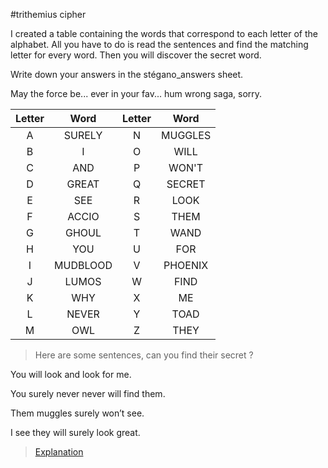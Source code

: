 #trithemius cipher

I created a table containing the words that correspond to each letter of the alphabet.
All you have to do is read the sentences and find the matching letter for every word.
Then you will discover the secret word.

Write down your answers in the stégano_answers sheet.

May the force be... ever in your fav...
hum wrong saga, sorry.


|Letter|Word|Letter|Word|
|:----------:|:-------------:|:----------:|:-------------:|
|A|SURELY|N|MUGGLES|
|B|I|O|WILL|
|C|AND|P|WON'T|
|D|GREAT|Q|SECRET|
|E|SEE|R|LOOK|
|F|ACCIO|S|THEM|
|G|GHOUL|T|WAND|
|H|YOU|U|FOR|
|I|MUDBLOOD|V|PHOENIX|
|J|LUMOS|W|FIND|
|K|WHY|X|ME|
|L|NEVER|Y|TOAD|
|M|OWL|Z|THEY|
 
 
 
> Here are some sentences, can you find their secret ?


You will look and look for me.


You surely never never will find them.


Them muggles surely won’t see.


I see they will surely look great.



> [Explanation](4-stégano_Trithème_explanation.md)
